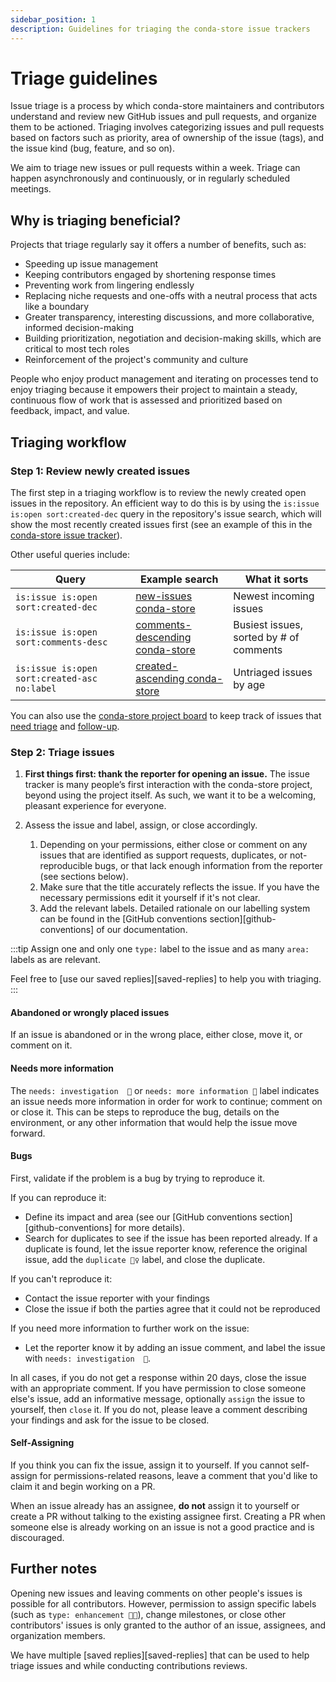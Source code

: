 ```yaml
---
sidebar_position: 1
description: Guidelines for triaging the conda-store issue trackers
---
```


# Triage guidelines

Issue triage is a process by which conda-store maintainers and contributors understand and review new GitHub issues and pull requests, and organize them to be actioned.
Triaging involves categorizing issues and pull requests based on factors such as priority, area of ownership of the issue (tags), and the issue kind (bug, feature, and so on).

We aim to triage new issues or pull requests within a week.
Triage can happen asynchronously and continuously, or in regularly scheduled meetings.

## Why is triaging beneficial?

Projects that triage regularly say it offers a number of benefits, such as:

- Speeding up issue management
- Keeping contributors engaged by shortening response times
- Preventing work from lingering endlessly
- Replacing niche requests and one-offs with a neutral process that acts like a boundary
- Greater transparency, interesting discussions, and more collaborative, informed decision-making
- Building prioritization, negotiation and decision-making skills, which are critical to most tech roles
- Reinforcement of the project's community and culture

People who enjoy product management and iterating on processes tend to enjoy triaging because it empowers their project to maintain a steady,
continuous flow of work that is assessed and prioritized based on feedback, impact, and value.

## Triaging workflow

### Step 1: Review newly created issues

The first step in a triaging workflow is to review the newly created open issues in the repository.
An efficient way to do this is by using the `is:issue is:open sort:created-dec` query in the repository's issue search,
which will show the most recently created issues first (see an example of this in the [conda-store issue tracker](https://github.com/conda-incubator/conda-store/issues?q=is%3Aissue+is%3Aopen+sort%3Acreated-dec)).

Other useful queries include:

| Query                                           | Example search                                                                                                                              | What it sorts                                         |
| ----------------------------------------------- | ------------------------------------------------------------------------------------------------------------------------------------------- | ----------------------------------------------------- |
| `is:issue is:open sort:created-dec`             | [new-issues conda-store](https://github.com/conda-incubator/conda-store/issues?q=is%3Aopen+is%3Aissue)                                                     | Newest incoming issues                                |
| `is:issue is:open sort:comments-desc`           | [comments-descending conda-store](https://github.com/conda-incubator/conda-store/issues?q=is%3Aissue+is%3Aopen+sort%3Acomments-desc)                       | Busiest issues, sorted by # of comments               |
| `is:issue is:open sort:created-asc no:label`    | [created-ascending conda-store](https://github.com/conda-incubator/conda-store/issues?q=is%3Aissue+is%3Aopen+sort%3Acreated-asc+no%3Alabel)                | Untriaged issues by age                               |

You can also use the [conda-store project board](https://github.com/orgs/conda-incubator/projects/8) to keep track of issues that [need triage](https://github.com/orgs/conda-incubator/projects/8/views/4) and [follow-up](https://github.com/orgs/conda-incubator/projects/8/views/9).

### Step 2: Triage issues

1. **First things first: thank the reporter for opening an issue.**
   The issue tracker is many people’s first interaction with the conda-store project,
   beyond using the project itself. As such, we want it to be a welcoming, pleasant experience for everyone.

2. Assess the issue and label, assign, or close accordingly.
   1. Depending on your permissions, either close or comment on any issues that are identified as support requests, duplicates, or not-reproducible bugs, or that lack enough information from the reporter (see sections below).
   2. Make sure that the title accurately reflects the issue. If you have the necessary permissions edit it yourself if it's not clear.
   3. Add the relevant labels.
      Detailed rationale on our labelling system can be found in the [GitHub conventions section][github-conventions] of our documentation.

:::tip
Assign one and only one `type:` label to the issue and as many `area:` labels as are relevant.

Feel free to [use our saved replies][saved-replies] to help you with triaging.
:::

#### Abandoned or wrongly placed issues

If an issue is abandoned or in the wrong place, either close, move it, or comment on it.

#### Needs more information

The `needs: investigation  🔎` or `needs: more information 📝` label indicates an issue needs more information in order for work to continue; comment on or close it.
This can be steps to reproduce the bug, details on the environment, or any other information that would help the issue move forward.

#### Bugs

First, validate if the problem is a bug by trying to reproduce it.

If you can reproduce it:

- Define its impact and area (see our [GitHub conventions section][github-conventions] for more details).
- Search for duplicates to see if the issue has been reported already. If a duplicate is found, let the issue reporter know,
  reference the original issue, add the `duplicate 👯‍♀️` label, and close the duplicate.

If you can't reproduce it:

- Contact the issue reporter with your findings
- Close the issue if both the parties agree that it could not be reproduced

If you need more information to further work on the issue:

- Let the reporter know it by adding an issue comment, and label the issue with `needs: investigation  🔎`.

In all cases, if you do not get a response within 20 days, close the issue with an appropriate comment.
If you have permission to close someone else's issue, add an informative message, optionally `assign` the issue to yourself, then `close` it.
If you do not, please leave a comment describing your findings and ask for the issue to be closed.

#### Self-Assigning

If you think you can fix the issue, assign it to yourself. If you cannot self-assign for permissions-related reasons,
leave a comment that you'd like to claim it and begin working on a PR.

When an issue already has an assignee, **do not** assign it to yourself or create a PR without talking to the existing assignee first.
Creating a PR when someone else is already working on an issue is not a good practice and is discouraged.

## Further notes

Opening new issues and leaving comments on other people's issues is possible for all contributors.
However, permission to assign specific labels (such as `type: enhancement 💅🏼`), change milestones,
or close other contributors' issues is only granted to the author of an issue, assignees, and organization members.

We have multiple [saved replies][saved-replies] that can be used to help triage issues and while conducting contributions reviews.

